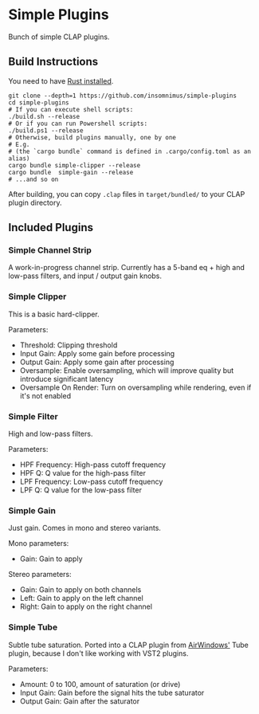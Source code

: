 # Simple Plugins
Bunch of simple CLAP plugins.

## Build Instructions
You need to have [Rust installed](https://rustup.rs/).

```shell
git clone --depth=1 https://github.com/insomnimus/simple-plugins
cd simple-plugins
# If you can execute shell scripts:
./build.sh --release
# Or if you can run Powershell scripts:
./build.ps1 --release
# Otherwise, build plugins manually, one by one
# E.g.
# (the `cargo bundle` command is defined in .cargo/config.toml as an alias)
cargo bundle simple-clipper --release
cargo bundle  simple-gain --release
# ...and so on
```

After building, you can copy `.clap` files in `target/bundled/` to your CLAP plugin directory.

## Included Plugins
### Simple Channel Strip
A work-in-progress channel strip. Currently has a 5-band eq + high and low-pass filters, and input / output gain knobs.

### Simple Clipper
This is a basic hard-clipper.

Parameters:
- Threshold: Clipping threshold
- Input Gain: Apply some gain before processing
- Output Gain: Apply some gain after processing
- Oversample: Enable oversampling, which will improve quality but introduce significant latency
- Oversample On Render: Turn on oversampling while rendering, even if it's not enabled

### Simple Filter
High and low-pass filters.

Parameters:
- HPF Frequency: High-pass cutoff frequency
- HPF Q: Q value for the high-pass filter
- LPF Frequency: Low-pass cutoff frequency
- LPF Q: Q value for the low-pass filter

### Simple Gain
Just gain.
Comes in mono and stereo variants.

Mono parameters:
- Gain: Gain to apply

Stereo parameters:
- Gain: Gain to apply on both channels
- Left: Gain to apply on the left channel
- Right: Gain to apply on the right channel

### Simple Tube
Subtle tube saturation. Ported into a CLAP plugin from [AirWindows'](https://github.com/airwindows/airwindows) Tube plugin, because I don't like working with VST2 plugins.

Parameters:
- Amount: 0 to 100, amount of saturation (or drive)
- Input Gain: Gain before the signal hits the tube saturator
- Output Gain: Gain after the saturator
